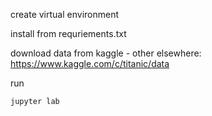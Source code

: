 create virtual environment

install from requriements.txt

download data from kaggle - other elsewhere:
https://www.kaggle.com/c/titanic/data

run 
```
jupyter lab
```